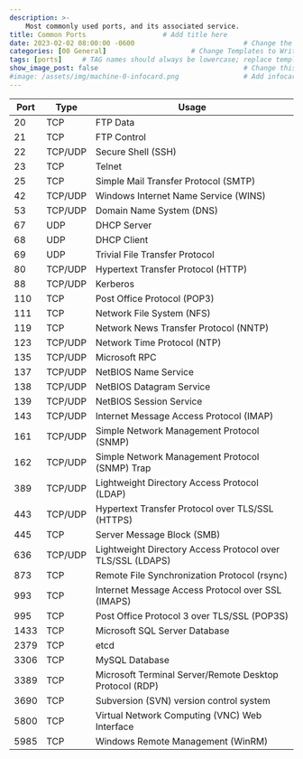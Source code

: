 ```yaml
---
description: >-
    Most commonly used ports, and its associated service.
title: Common Ports                   # Add title here
date: 2023-02-02 08:00:00 -0600                           # Change the date to match completion date
categories: [00 General]                     # Change Templates to Writeup
tags: [ports]     # TAG names should always be lowercase; replace template with writeup, and add relevant tags
show_image_post: false                                    # Change this to true
#image: /assets/img/machine-0-infocard.png                # Add infocard image here for post preview image
---
```

|Port|Type|Usage|
|--------|-------|------|
|20|TCP|FTP Data|
|21|TCP|FTP Control|
|22|TCP/UDP|Secure Shell (SSH)|
|23|TCP|Telnet|
|25|TCP|Simple Mail Transfer Protocol (SMTP)|
|42|TCP/UDP|Windows Internet Name Service (WINS)|
|53|TCP/UDP|Domain Name System (DNS)|
|67|UDP|DHCP Server|
|68|UDP|DHCP Client|
|69|UDP|Trivial File Transfer Protocol|
|80|TCP/UDP|Hypertext Transfer Protocol (HTTP)|
|88|TCP/UDP|Kerberos|
|110|TCP|Post Office Protocol (POP3)|
|111|TCP|Network File System (NFS)|
|119|TCP|Network News Transfer Protocol (NNTP)|
|123|TCP/UDP|Network Time Protocol (NTP)|
|135|TCP/UDP|Microsoft RPC|
|137|TCP/UDP|NetBIOS Name Service|
|138|TCP/UDP|NetBIOS Datagram Service|
|139|TCP/UDP|NetBIOS Session Service|
|143|TCP/UDP|Internet Message Access Protocol (IMAP)|
|161|TCP/UDP|Simple Network Management Protocol (SNMP)|
|162|TCP/UDP|Simple Network Management Protocol (SNMP) Trap|
|389|TCP/UDP|Lightweight Directory Access Protocol (LDAP)|
|443|TCP/UDP|Hypertext Transfer Protocol over TLS/SSL (HTTPS)|
|445|TCP|Server Message Block (SMB)|
|636|TCP/UDP|Lightweight Directory Access Protocol over TLS/SSL (LDAPS)|
|873|TCP|Remote File Synchronization Protocol (rsync)|
|993|TCP|Internet Message Access Protocol over SSL (IMAPS)|
|995|TCP|Post Office Protocol 3 over TLS/SSL (POP3S)|
|1433|TCP|Microsoft SQL Server Database|
|2379|TCP|etcd|
|3306|TCP|MySQL Database|
|3389|TCP|Microsoft Terminal Server/Remote Desktop Protocol (RDP)|
|3690|TCP|Subversion (SVN) version control system|
|5800|TCP|Virtual Network Computing (VNC) Web Interface|
|5985|TCP|Windows Remote Management (WinRM)|


